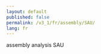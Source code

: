 ```yaml
---
layout: default
published: false
permalink: /v3_1/fr/assembly/SAU/
lang: fr
---
```


assembly analysis SAU
